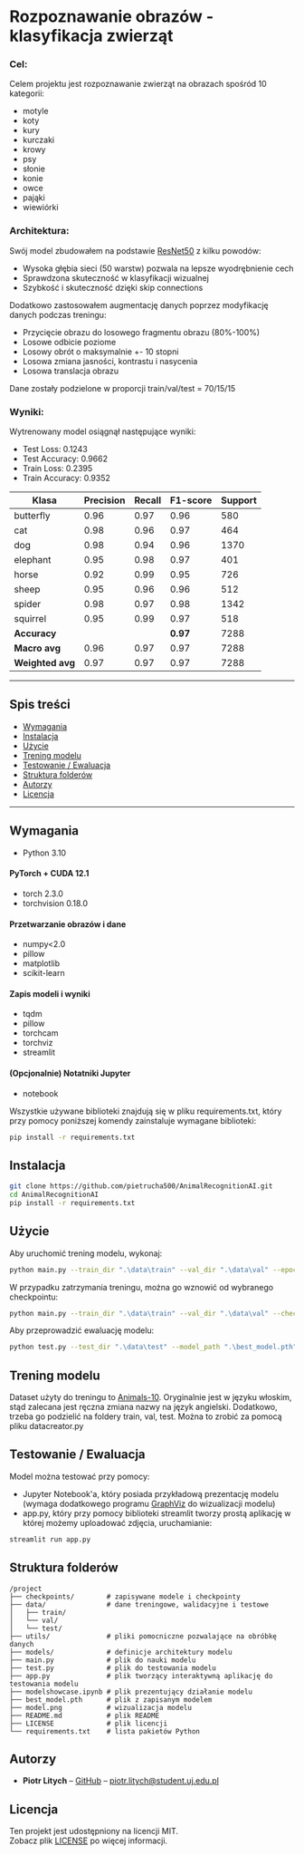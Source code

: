 # Rozpoznawanie obrazów - klasyfikacja zwierząt

### Cel:
Celem projektu jest rozpoznawanie zwierząt na obrazach spośród 10 kategorii:  
- motyle
- koty
- kury
- kurczaki
- krowy
- psy
- słonie
- konie
- owce
- pająki
- wiewiórki
### Architektura:
Swój model zbudowałem na podstawie [ResNet50](https://arxiv.org/abs/1512.03385) z kilku powodów:
- Wysoka głębia sieci (50 warstw) pozwala na lepsze wyodrębnienie cech
- Sprawdzona skuteczność w klasyfikacji wizualnej
- Szybkość i skuteczność dzięki skip connections  

Dodatkowo zastosowałem augmentację danych poprzez modyfikację danych podczas treningu:
- Przycięcie obrazu do losowego fragmentu obrazu (80%-100%)
- Losowe odbicie poziome
- Losowy obrót o maksymalnie +- 10 stopni
- Losowa zmiana jasności, kontrastu i nasycenia
- Losowa translacja obrazu

Dane zostały podzielone w proporcji train/val/test = 70/15/15
### Wyniki:
Wytrenowany model osiągnął następujące wyniki:

- Test Loss: 0.1243
- Test Accuracy: 0.9662
- Train Loss: 0.2395  
- Train Accuracy: 0.9352

| Klasa     | Precision | Recall | F1-score | Support |
|-----------|-----------|--------|----------|---------|
| butterfly | 0.96      | 0.97   | 0.96     | 580     |
| cat       | 0.98      | 0.96   | 0.97     | 464     |
| dog       | 0.98      | 0.94   | 0.96     | 1370    |
| elephant  | 0.95      | 0.98   | 0.97     | 401     |
| horse     | 0.92      | 0.99   | 0.95     | 726     |
| sheep     | 0.95      | 0.96   | 0.96     | 512     |
| spider    | 0.98      | 0.97   | 0.98     | 1342    |
| squirrel  | 0.95      | 0.99   | 0.97     | 518     |
| **Accuracy**    |       |        | **0.97** | 7288    |
| **Macro avg**   | 0.96  | 0.97   | 0.97     | 7288    |
| **Weighted avg**| 0.97  | 0.97   | 0.97     | 7288    |

---

## Spis treści

- [Wymagania](#wymagania)  
- [Instalacja](#instalacja)  
- [Użycie](#użycie)  
- [Trening modelu](#trening-modelu)  
- [Testowanie / Ewaluacja](#testowanie--ewaluacja)  
- [Struktura folderów](#struktura-folderów)  
- [Autorzy](#autorzy)  
- [Licencja](#licencja)  

---

## Wymagania

- Python 3.10  
#### PyTorch + CUDA 12.1
- torch 2.3.0
- torchvision 0.18.0
#### Przetwarzanie obrazów i dane
- numpy<2.0
- pillow
- matplotlib
- scikit-learn
#### Zapis modeli i wyniki
- tqdm
- pillow
- torchcam
- torchviz
- streamlit 
#### (Opcjonalnie) Notatniki Jupyter
- notebook

Wszystkie używane biblioteki znajdują się w pliku requirements.txt, który przy pomocy poniższej komendy zainstaluje wymagane biblioteki:
```bash
pip install -r requirements.txt
```
## Instalacja
```bash
git clone https://github.com/pietrucha500/AnimalRecognitionAI.git
cd AnimalRecognitionAI
pip install -r requirements.txt
```

## Użycie
Aby uruchomić trening modelu, wykonaj:
```bash
python main.py --train_dir ".\data\train" --val_dir ".\data\val" --epochs 1000 --batch_size 32
```
W przypadku zatrzymania treningu, można go wznowić od wybranego checkpointu:
```bash
python main.py --train_dir ".\data\train" --val_dir ".\data\val" --checkpoint checkpoints/epoch_number.pth --epochs 200 --batch_size 32
```
Aby przeprowadzić ewaluację modelu:
```bash
python test.py --test_dir ".\data\test" --model_path ".\best_model.pth"
```
## Trening modelu

Dataset użyty do treningu to [Animals-10](https://www.kaggle.com/datasets/alessiocorrado99/animals10?select=raw-img).
Oryginalnie jest w języku włoskim, stąd zalecana jest ręczna zmiana nazwy na język angielski.
Dodatkowo, trzeba go podzielić na foldery train, val, test. Można to zrobić za pomocą pliku datacreator.py

## Testowanie / Ewaluacja

Model można testować przy pomocy:
- Jupyter Notebook'a, który posiada przykładową prezentację modelu (wymaga dodatkowego programu [GraphViz](https://graphviz.org/) do wizualizacji modelu)
- app.py, który przy pomocy biblioteki streamlit tworzy prostą aplikację w której możemy uploadować zdjęcia, uruchamianie:
```bash
streamlit run app.py
```

## Struktura folderów
```aiignore
/project
├── checkpoints/        # zapisywane modele i checkpointy
├── data/               # dane treningowe, walidacyjne i testowe
│   ├── train/
│   └── val/
│   └── test/
├── utils/              # pliki pomocniczne pozwalające na obróbkę danych
├── models/             # definicje architektury modelu
├── main.py             # plik do nauki modelu
├── test.py             # plik do testowania modelu
├── app.py              # plik tworzący interaktywną aplikację do testowania modelu
├── modelshowcase.ipynb # plik prezentujący działanie modelu
├── best_model.pth      # plik z zapisanym modelem
├── model.png           # wizualizacja modelu
├── README.md           # plik README
├── LICENSE             # plik licencji
└── requirements.txt    # lista pakietów Python
```
## Autorzy
- **Piotr Litych** – [GitHub](https://github.com/pietrucha500) – piotr.litych@student.uj.edu.pl

## Licencja
Ten projekt jest udostępniony na licencji MIT.  
Zobacz plik [LICENSE](LICENSE) po więcej informacji.

